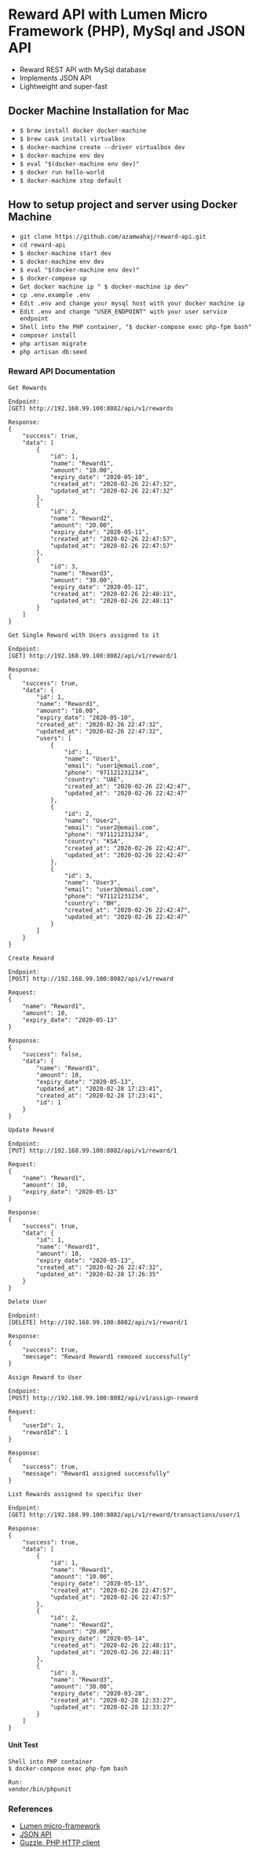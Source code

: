 # Reward API with Lumen Micro Framework (PHP), MySql and JSON API
- Reward REST API with MySql database 
- Implements JSON API
- Lightweight and super-fast

## Docker Machine Installation for Mac

- `$ brew install docker docker-machine`
- `$ brew cask install virtualbox`
- `$ docker-machine create --driver virtualbox dev`
- `$ docker-machine env dev`
- `$ eval "$(docker-machine env dev)"`
- `$ docker run hello-world`
- `$ docker-machine stop default`

## How to setup project and server using Docker Machine
- `git clone https://github.com/azamwahaj/reward-api.git`
- `cd reward-api`
- `$ docker-machine start dev`
- `$ docker-machine env dev`
- `$ eval "$(docker-machine env dev)"`
- `$ docker-compose up` 
- `Get docker machine ip " $ docker-machine ip dev"` 
- `cp .env.example .env`
- `Edit .env and change your mysql host with your docker machine ip`
- `Edit .env and change "USER_ENDPOINT" with your user service endpoint`
- `Shell into the PHP container, "$ docker-compose exec php-fpm bash"`
- `composer install`
- `php artisan migrate`
- `php artisan db:seed`

### Reward API Documentation

```
Get Rewards

Endpoint:
[GET] http://192.168.99.100:8082/api/v1/rewards

Response:
{
    "success": true,
    "data": [
        {
            "id": 1,
            "name": "Reward1",
            "amount": "10.00",
            "expiry_date": "2020-05-10",
            "created_at": "2020-02-26 22:47:32",
            "updated_at": "2020-02-26 22:47:32"
        },
        {
            "id": 2,
            "name": "Reward2",
            "amount": "20.00",
            "expiry_date": "2020-05-11",
            "created_at": "2020-02-26 22:47:57",
            "updated_at": "2020-02-26 22:47:57"
        },
        {
            "id": 3,
            "name": "Reward3",
            "amount": "30.00",
            "expiry_date": "2020-05-12",
            "created_at": "2020-02-26 22:48:11",
            "updated_at": "2020-02-26 22:48:11"
        }
    ]
}
```

```
Get Single Reward with Users assigned to it

Endpoint:
[GET] http://192.168.99.100:8082/api/v1/reward/1

Response:
{
    "success": true,
    "data": {
        "id": 1,
        "name": "Reward1",
        "amount": "10.00",
        "expiry_date": "2020-05-10",
        "created_at": "2020-02-26 22:47:32",
        "updated_at": "2020-02-26 22:47:32",
        "users": [
            {
                "id": 1,
                "name": "User1",
                "email": "user1@email.com",
                "phone": "971121231234",
                "country": "UAE",
                "created_at": "2020-02-26 22:42:47",
                "updated_at": "2020-02-26 22:42:47"
            },
            {
                "id": 2,
                "name": "User2",
                "email": "user2@email.com",
                "phone": "971121231234",
                "country": "KSA",
                "created_at": "2020-02-26 22:42:47",
                "updated_at": "2020-02-26 22:42:47"
            },
            {
                "id": 3,
                "name": "User3",
                "email": "user3@email.com",
                "phone": "971121231234",
                "country": "BH",
                "created_at": "2020-02-26 22:42:47",
                "updated_at": "2020-02-26 22:42:47"
            }
        ]
    }
}
```

```
Create Reward

Endpoint:
[POST] http://192.168.99.100:8082/api/v1/reward

Request:
{
	"name": "Reward1",
	"amount": 10,
	"expiry_date": "2020-05-13"
}

Response:
{
    "success": false,
    "data": {
        "name": "Reward1",
        "amount": 10,
        "expiry_date": "2020-05-13",
        "updated_at": "2020-02-28 17:23:41",
        "created_at": "2020-02-28 17:23:41",
        "id": 1
    }
}
```

```
Update Reward

Endpoint:
[PUT] http://192.168.99.100:8082/api/v1/reward/1

Request:
{
	"name": "Reward1",
	"amount": 10,
	"expiry_date": "2020-05-13"
}

Response:
{
    "success": true,
    "data": {
        "id": 1,
        "name": "Reward1",
        "amount": 10,
        "expiry_date": "2020-05-13",
        "created_at": "2020-02-26 22:47:32",
        "updated_at": "2020-02-28 17:26:35"
    }
}
```

```
Delete User

Endpoint:
[DELETE] http://192.168.99.100:8082/api/v1/reward/1

Response:
{
    "success": true,
    "message": "Reward Reward1 removed successfully"
}
```

```
Assign Reward to User

Endpoint:
[POST] http://192.168.99.100:8082/api/v1/assign-reward

Request:
{
	"userId": 1,
	"rewardId": 1
}

Response:
{
    "success": true,
    "message": "Reward1 assigned successfully"
}
```

```
List Rewards assigned to specific User

Endpoint:
[GET] http://192.168.99.100:8082/api/v1/reward/transactions/user/1

Response:
{
    "success": true,
    "data": [
        {
            "id": 1,
            "name": "Reward1",
            "amount": "10.00",
            "expiry_date": "2020-05-13",
            "created_at": "2020-02-26 22:47:57",
            "updated_at": "2020-02-26 22:47:57"
        },
        {
            "id": 2,
            "name": "Reward2",
            "amount": "20.00",
            "expiry_date": "2020-05-14",
            "created_at": "2020-02-26 22:48:11",
            "updated_at": "2020-02-26 22:48:11"
        },
        {
            "id": 3,
            "name": "Reward3",
            "amount": "30.00",
            "expiry_date": "2020-03-28",
            "created_at": "2020-02-28 12:33:27",
            "updated_at": "2020-02-28 12:33:27"
        }
    ]
}
```

#### Unit Test
```
Shell into PHP container
$ docker-compose exec php-fpm bash

Run:
vendor/bin/phpunit
```

### References
- [Lumen micro-framework](https://lumen.laravel.com/)
- [JSON API](http://jsonapi.org/)
- [Guzzle, PHP HTTP client](http://docs.guzzlephp.org/en/stable/index.html#)

